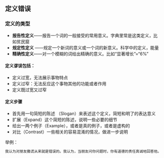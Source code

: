 ## 定义错误



### 定义的类型

- **报告性定义**——报告一个词的一般接受的常用意义。字典里常是这类定义，比如贫民窟
- **规定性定义** ——规定一个新词的意义或一个词的新意义。科学中的定义，能量
- **精确性定义**——对一个模糊的词给出精确的意义。比如“显著增长”=“6%” 



#### 定义谬误包括：

- 定义过宽，无法展示事物特点
- 定义过窄：无法反应这个事物其他的功能或者作用
- 定义既过宽又过窄



#### 定义步骤

- 首先用一句简短的陈述 （Slogan）来表述这个定义，简短和明了的表达意义
- 扩展（Expand）这个简短的陈述，说明一些必要的细节
- 给出一两个例子（Example），或者是真的例子，或者是虚构的
- 对比（Contrast）一些相关的容易混淆的情况，做进一步说明



举例：

```txt
我认为对朋友撒谎从来就是错误的。我认为，当朋友问你问题时，你有道德的责任真诚地回答他。告诉他们一些你不真信的东西是完全错误的。如果一个朋友问关于他的职业选择的问题，我应该认真地说出我的真实想法和建议。如果一个朋友问我该买什么平面电视，我应该诚实地回答他。我并不是说你必须总是把全部想法都说出来。有时候最好等到他们问你的时候再说。但如果一个朋友问你，你不真诚地回答，就是道德方面的错误。 
```

